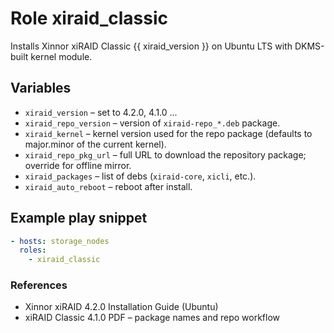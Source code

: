 # Role **xiraid_classic**
Installs Xinnor xiRAID Classic {{ xiraid_version }} on Ubuntu LTS with DKMS-built
kernel module.

## Variables
* `xiraid_version` – set to 4.2.0, 4.1.0 ...
* `xiraid_repo_version` – version of `xiraid-repo_*.deb` package.
* `xiraid_kernel` – kernel version used for the repo package (defaults to major.minor of the current kernel).
* `xiraid_repo_pkg_url` – full URL to download the repository package; override for offline mirror.
* `xiraid_packages` – list of debs (`xiraid-core`, `xicli`, etc.).
* `xiraid_auto_reboot` – reboot after install.

## Example play snippet
```yaml
- hosts: storage_nodes
  roles:
    - xiraid_classic
```

### References
* Xinnor xiRAID 4.2.0 Installation Guide (Ubuntu)
* xiRAID Classic 4.1.0 PDF – package names and repo workflow
